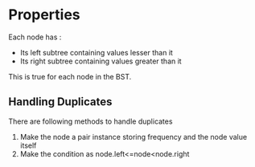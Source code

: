 # Properties

Each node has :
- Its left subtree containing values lesser than it
- Its right subtree containing values greater than it

This is true for each node in the BST.

## Handling Duplicates

There are following methods to handle duplicates

1. Make the node a pair instance storing frequency and the node value itself
2. Make the condition as  node.left<=node<node.right 
